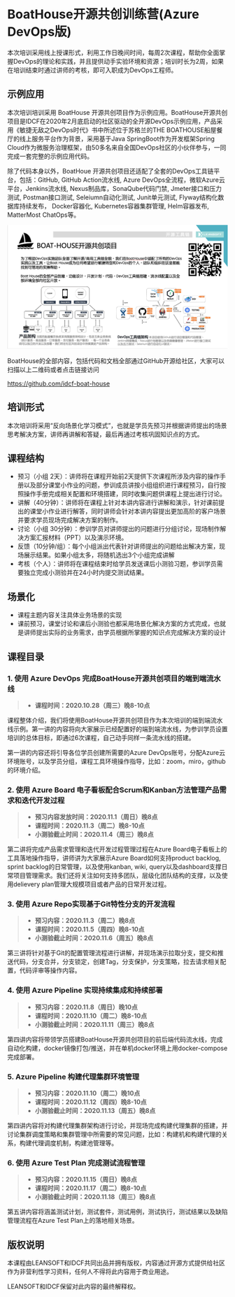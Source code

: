 # BoatHouse开源共创训练营(Azure DevOps版)

本次培训采用线上授课形式，利用工作日晚间时间，每周2次课程，帮助你全面掌握DevOps的理论和实践，并且提供动手实验环境和资源；培训时长为2周，如果在培训结束时通过讲师的考核，即可入职成为DevOps工程师。

## 示例应用

本次培训培训采用 BoatHouse 开源共创项目作为示例应用。BoatHouse开源共创项目是IDCF在2020年2月底启动的社区驱动的全开源DevOps示例应用，产品采用《敏捷无敌之DevOps时代》书中所述位于苏格兰的THE BOATHOUSE船屋餐厅的线上服务平台作为背景，采用基于Java SpringBoot作为开发框架Spring Cloud作为微服务治理框架，由50多名来自全国DevOps社区的小伙伴参与，一同完成一套完整的示例应用代码。

除了代码本身以外，BoatHoue 开源共创项目还适配了全套的DevOps工具链平台，包括：GitHub, GitHub Action流水线, Azure DevOps全流程，微软Azure云平台，Jenkins流水线, Nexus制品库，SonaQube代码门禁, Jmeter接口和压力测试, Postman接口测试, Seleiumn自动化测试, Junit单元测试, Flyway结构化数据库持续发布， Docker容器化, Kubernetes容器集群管理, Helm容器发布, MatterMost ChatOps等。

![](./boat-house-arc.png)

BoatHouse的全部内容，包括代码和文档全部通过GitHub开源给社区，大家可以扫描以上二维码或者点击链接访问

<https://github.com/idcf-boat-house>

## 培训形式

本次培训将采用“反向场景化学习模式”，也就是学员先预习并根据讲师提出的场景思考解决方案，讲师再讲解和答疑，最后再通过考核巩固知识点的方式。

## 课程结构

- 预习（小组 2天）：讲师将在课程开始前2天提供下次课程所涉及内容的操作手册以及部分课堂小作业的问题，参训成员讲按小组组织进行课程预习，自行按照操作手册完成相关配置和环境搭建，同时收集问题供课程上提出进行讨论。
- 讲解（40分钟）：讲师将在课程上针对本讲内容进行讲解和演示，针对课前提出的课堂小作业进行解答，同时讲师会针对本讲内容提出更加高阶的客户场景并要求学员现场完成解决方案的制作。
- 讨论（小组 30分钟）：参训学员对讲师提出的问题进行分组讨论，现场制作解决方案汇报材料（PPT）以及演示环境。
- 反馈（10分钟/组）：每个小组派出代表针对讲师提出的问题给出解决方案，现场展示结果。如果小组太多，将随机选出3个小组完成讲解
- 考核（个人）：讲师将在课程结束时给学员发送课后小测验习题，参训学员需要独立完成小测验并在24小时内提交测试结果。

## 场景化

- 课程主题内容关注具体业务场景的实现
- 课前预习，课堂讨论和课后小测验也都采用场景化解决方案的方式完成，也就是讲师提出实际的业务需求，由学员根据所掌握的知识点完成解决方案的设计

## 课程目录

### 1. 使用 Azure DevOps 完成BoatHouse开源共创项目的端到端流水线

> - **课程时间：2020.10.28（周三）晚8-10点**
	
课程整体介绍，我们将使用BoatHouse开源共创项目作为本次培训的端到端流水线示例。第一讲的内容将向大家展示已经配置好的端到端流水线，为参训学员设置培训的总体目标，即通过6次课程，自己动手同样一条流水线的搭建。
	
第一讲的内容还将引导各位学员创建所需要的Azure DevOps账号，分配Azure云环境账号，以及学员分组，课程工具环境操作指导，比如：zoom，miro，github的环境介绍。

### 2. 使用 Azure Board 电子看板配合Scrum和Kanban方法管理产品需求和迭代开发过程

> - **预习内容发放时间：2020.11.1（周日）晚8点**
> - **课程时间：2020.11.3（周二）晚8-10点**
> - **小测验截止时间：2020.11.4（周三）晚8点**

第二讲将完成产品需求管理和迭代开发过程管理过程在Azure Board电子看板上的工具落地操作指导，讲师讲为大家展示Azure Board如何支持product backlog, sprint backlog的日常管理，以及使用kanban, wiki, query以及dashboard支撑日常项目管理需求。我们还将关注如何支持多团队，层级化团队结构的支撑，以及使用delievery plan管理大规模项目或者产品的日常开发过程。

### 3. 使用 Azure Repo实现基于Git特性分支的开发流程

> - **预习内容：2020.11.3（周二）晚8点**
> - **课程时间：2020.11.5（周四）晚8-10点**
> - **小测验截止时间：2020.11.6（周五）晚8点**

第三讲将针对基于Git的配置管理流程进行讲解，并现场演示拉取分支，提交和推送代码，分支合并，分支锁定，创建Tag，分支保护，分支策略，拉去请求相关配置，代码评审等操作内容。

### 4. 使用 Azure Pipeline 实现持续集成和持续部署

> - **预习内容：2020.11.8（周日）晚10点**
> - **课程时间：2020.11.10（周二）晚8-10点**
> - **小测验截止时间：2020.11.11（周三）晚8点**
	
第四讲内容将带领学员搭建BoatHouse开源共创项目的前后端代码流水线，完成自动化构建，docker镜像打包/推送，并在单机docker环境上用docker-compose完成部署。

### 5. Azure Pipeline 构建代理集群环境管理
	
> - **预习内容：2020.11.10（周二）晚10点**
> - **课程时间：2020.11.12（周四）晚8-10点**
> - **小测验截止时间：2020.11.13（周五）晚8点**

第四讲内容将对构建代理集群架构进行讨论，并现场完成构建代理集群的搭建，并讨论集群调度策略和集群管理中所需要的常见问题，比如：构建机和构建代理的关系，构建代理调度机制，构建池管理等。

### 6. 使用 Azure Test Plan 完成测试流程管理
	
> - **预习内容：2020.11.15（周日）晚8点**
> - **课程时间：2020.11.17（周二）晚8-10点**
> - **小测验截止时间：2020.11.18（周三）晚8点**
	
第五讲内容将涵盖测试计划，测试套件，测试用例，测试执行，测试结果以及缺陷管理流程在Azure Test Plan上的落地相关场景。

## 版权说明

本课程由LEANSOFT和IDCF共同出品并拥有版权，内容通过开源方式提供给社区作为非营利性学习资料，任何人不得将此内容用于商业用途。

LEANSOFT和IDCF保留对此内容的最终解释权。
